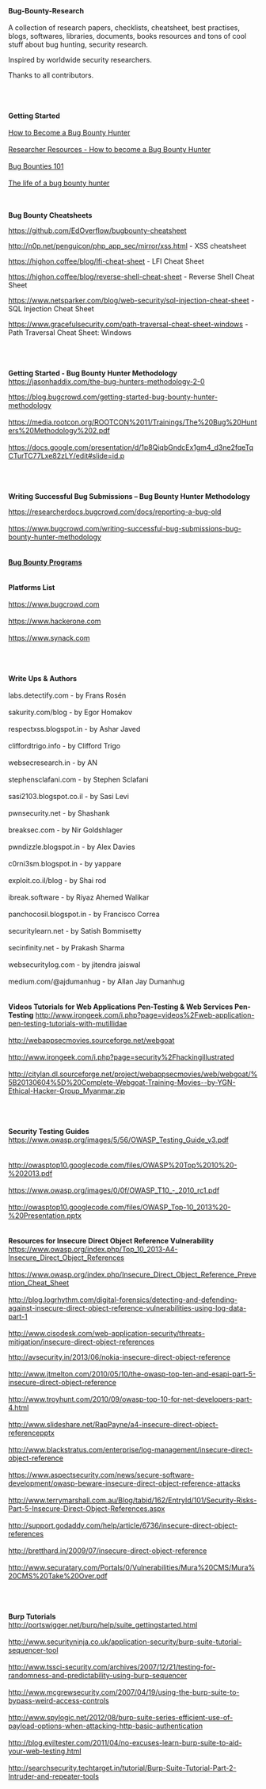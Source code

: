 <div dir="ltr" style="text-align: left;" trbidi="on">
<div dir="ltr" style="text-align: left;" trbidi="on">
<b>Bug-Bounty-Research</b></div>
<br />
A collection of research papers, checklists, cheatsheet, best practises, blogs, softwares, libraries, documents, books resources and tons of cool stuff about bug hunting, security research.

Inspired by worldwide security researchers.

Thanks to all contributors.


<b>&nbsp;</b><br />
<br />
<br />
<b>Getting Started</b>
<br />
<br />
<a href="https://hackerone.com/blog/what-great-hackers-share">How to Become a Bug Bounty Hunter</a>
<br />
<br />
<a href="https://forum.bugcrowd.com/t/researcher-resources-how-to-become-a-bug-bounty-hunter/1102">Researcher Resources - How to become a Bug Bounty Hunter</a>
<br />
<br />
<a href="https://whitton.io/articles/bug-bounties-101-getting-started">Bug Bounties 101</a>
<br />
<br />
<a href="http://www.alphr.com/features/378577/q-a-the-life-of-a-bug-bounty-hunter">The life of a bug bounty hunter</a>
<br />
<br />
<br />

<b>Bug Bounty Cheatsheets</b>

https://github.com/EdOverflow/bugbounty-cheatsheet

http://n0p.net/penguicon/php_app_sec/mirror/xss.html - XSS cheatsheet

https://highon.coffee/blog/lfi-cheat-sheet - LFI Cheat Sheet

https://highon.coffee/blog/reverse-shell-cheat-sheet - Reverse Shell Cheat Sheet

https://www.netsparker.com/blog/web-security/sql-injection-cheat-sheet - SQL Injection Cheat Sheet

https://www.gracefulsecurity.com/path-traversal-cheat-sheet-windows - Path Traversal Cheat Sheet: Windows


<b>&nbsp;</b><br />
<br />
<br />
<b>Getting Started - Bug Bounty Hunter Methodology</b><br />
https://jasonhaddix.com/the-bug-hunters-methodology-2-0

https://blog.bugcrowd.com/getting-started-bug-bounty-hunter-methodology<br />
<br />
https://media.rootcon.org/ROOTCON%2011/Trainings/The%20Bug%20Hunters%20Methodology%202.pdf<br />
<br />
https://docs.google.com/presentation/d/1p8QiqbGndcEx1gm4_d3ne2fqeTqCTurTC77Lxe82zLY/edit#slide=id.p


<b>&nbsp;</b><br />
<br />
<br />
<b>Writing Successful Bug Submissions – Bug Bounty Hunter Methodology</b>

https://researcherdocs.bugcrowd.com/docs/reporting-a-bug-old<br />
<br />
https://www.bugcrowd.com/writing-successful-bug-submissions-bug-bounty-hunter-methodology<br />
<br />
<br />
<b><a href="https://www.bugcrowd.com/bug-bounty-list">Bug Bounty Programs</a></b><br />
<br />
<br />
<b>Platforms List</b><br />
<br />
https://www.bugcrowd.com<br />
<br />
https://www.hackerone.com<br />
<br />
https://www.synack.com


<b>&nbsp;</b><br />
<br />
<br />
<b>Write Ups &amp; Authors</b><br />
<br />
labs.detectify.com - by Frans Rosén<br />
<br />
sakurity.com/blog - by Egor Homakov<br />
<br />
respectxss.blogspot.in - by Ashar Javed<br />
<br />
cliffordtrigo.info - by Clifford Trigo<br />
<br />
websecresearch.in - by AN<br />
<br />
stephensclafani.com - by Stephen Sclafani<br />
<br />
sasi2103.blogspot.co.il - by Sasi Levi<br />
<br />
pwnsecurity.net - by Shashank<br />
<br />
breaksec.com - by Nir Goldshlager<br />
<br />
pwndizzle.blogspot.in - by Alex Davies<br />
<br />
c0rni3sm.blogspot.in - by yappare<br />
<br />
exploit.co.il/blog - by Shai rod<br />
<br />
ibreak.software - by Riyaz Ahemed Walikar<br />
<br />
panchocosil.blogspot.in - by Francisco Correa<br />
<br />
securitylearn.net - by Satish Bommisetty<br />
<br />
secinfinity.net - by Prakash Sharma<br />
<br />
websecuritylog.com - by jitendra jaiswal<br />
<br />
medium.com/@ajdumanhug - by Allan Jay Dumanhug<br />
<br />
<br />
<b>Videos Tutorials for Web Applications Pen-Testing &amp; Web Services Pen-Testing</b>
http://www.irongeek.com/i.php?page=videos%2Fweb-application-pen-testing-tutorials-with-mutillidae<br />
<br />
http://webappsecmovies.sourceforge.net/webgoat<br />
<br />
http://www.irongeek.com/i.php?page=security%2Fhackingillustrated<br />
<br />
http://citylan.dl.sourceforge.net/project/webappsecmovies/web/webgoat/%5B20130604%5D%20Complete-Webgoat-Training-Movies--by-YGN-Ethical-Hacker-Group_Myanmar.zip



<b>&nbsp;</b><br />
<br />
<br />
<b>Security Testing Guides</b><br />
https://www.owasp.org/images/5/56/OWASP_Testing_Guide_v3.pdf<br />
<br />
<br />
http://owasptop10.googlecode.com/files/OWASP%20Top%2010%20-%202013.pdf<br />
<br />
https://www.owasp.org/images/0/0f/OWASP_T10_-_2010_rc1.pdf<br />
<br />
http://owasptop10.googlecode.com/files/OWASP_Top-10_2013%20-%20Presentation.pptx<br />
<br />
<br />
<b>Resources for Insecure Direct Object Reference Vulnerability</b><br />
https://www.owasp.org/index.php/Top_10_2013-A4-Insecure_Direct_Object_References<br />
<br />
https://www.owasp.org/index.php/Insecure_Direct_Object_Reference_Prevention_Cheat_Sheet<br />
<br />
http://blog.logrhythm.com/digital-forensics/detecting-and-defending-against-insecure-direct-object-reference-vulnerabilities-using-log-data-part-1<br />
&nbsp; <br />
http://www.cisodesk.com/web-application-security/threats-mitigation/insecure-direct-object-references

http://avsecurity.in/2013/06/nokia-insecure-direct-object-reference<br />
<br />
http://www.jtmelton.com/2010/05/10/the-owasp-top-ten-and-esapi-part-5-insecure-direct-object-reference<br />
<br />
http://www.troyhunt.com/2010/09/owasp-top-10-for-net-developers-part-4.html<br />
<br />
http://www.slideshare.net/RapPayne/a4-insecure-direct-object-referencepptx<br />
<br />
http://www.blackstratus.com/enterprise/log-management/insecure-direct-object-reference<br />
<br />
https://www.aspectsecurity.com/news/secure-software-development/owasp-beware-insecure-direct-object-reference-attacks<br />
<br />
http://www.terrymarshall.com.au/Blog/tabid/162/EntryId/101/Security-Risks-Part-5-Insecure-Direct-Object-References.aspx<br />
<br />
http://support.godaddy.com/help/article/6736/insecure-direct-object-references<br />
<br />
http://bretthard.in/2009/07/insecure-direct-object-reference<br />
<br />
http://www.securatary.com/Portals/0/Vulnerabilities/Mura%20CMS/Mura%20CMS%20Take%20Over.pdf



<b>&nbsp;</b><br />
<br />
<br />
<b>Burp Tutorials</b><br />
http://portswigger.net/burp/help/suite_gettingstarted.html<br />
<br />
http://www.securityninja.co.uk/application-security/burp-suite-tutorial-sequencer-tool<br />
<br />
http://www.tssci-security.com/archives/2007/12/21/testing-for-randomness-and-predictability-using-burp-sequencer<br />
<br />
http://www.mcgrewsecurity.com/2007/04/19/using-the-burp-suite-to-bypass-weird-access-controls<br />
<br />
http://www.spylogic.net/2012/08/burp-suite-series-efficient-use-of-payload-options-when-attacking-http-basic-authentication<br />
<br />
http://blog.eviltester.com/2011/04/no-excuses-learn-burp-suite-to-aid-your-web-testing.html<br />
<br />
http://searchsecurity.techtarget.in/tutorial/Burp-Suite-Tutorial-Part-2-Intruder-and-repeater-tools<br />
<br /></div>
